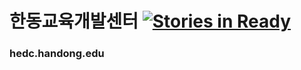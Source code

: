한동교육개발센터 [![Stories in Ready](https://badge.waffle.io/wbqd/hedc.handong.edu.png?label=ready&title=Ready)](http://waffle.io/wbqd/hedc.handong.edu)
================
### hedc.handong.edu